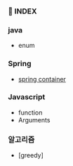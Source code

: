 ### 📘 INDEX

### java
- enum
### Spring
 - [spring container](https://github.com/ilfm/TIL/blob/master/spring/spring-container.md)
### Javascript
 - function 
 - Arguments
### 알고리즘
 - [greedy]
